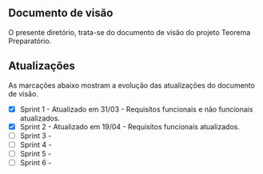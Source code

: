 ## Documento de visão

O presente diretório, trata-se do documento de visão do projeto Teorema Preparatório.

## Atualizações

As marcações abaixo mostram a evolução das atualizações do documento de visão.

- [X] Sprint 1 - Atualizado em 31/03 - Requisitos funcionais e não funcionais atualizados.
- [X] Sprint 2 - Atualizado em 19/04 - Requisitos funcionais atualizados.
- [ ] Sprint 3 -
- [ ] Sprint 4 -
- [ ] Sprint 5 -
- [ ] Sprint 6 -
